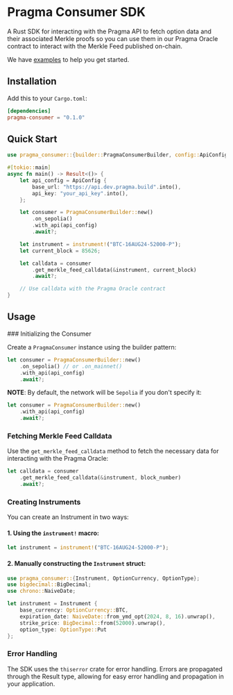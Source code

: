 # Pragma Consumer SDK

A Rust SDK for interacting with the Pragma API to fetch option data and their associated Merkle proofs so you can use them in our Pragma Oracle contract to interact with the Merkle Feed published on-chain.

We have [examples](./examples/src/) to help you get started.

## Installation

Add this to your `Cargo.toml`:

```toml
[dependencies]
pragma-consumer = "0.1.0"
```

## Quick Start

```rust
use pragma_consumer::{builder::PragmaConsumerBuilder, config::ApiConfig, instrument};

#[tokio::main]
async fn main() -> Result<()> {
    let api_config = ApiConfig {
        base_url: "https://api.dev.pragma.build".into(),
        api_key: "your_api_key".into(),
    };

    let consumer = PragmaConsumerBuilder::new()
        .on_sepolia()
        .with_api(api_config)
        .await?;

    let instrument = instrument!("BTC-16AUG24-52000-P");
    let current_block = 85626;

    let calldata = consumer
        .get_merkle_feed_calldata(&instrument, current_block)
        .await?;

    // Use calldata with the Pragma Oracle contract
}
```

## Usage

### Initializing the Consumer

Create a `PragmaConsumer` instance using the builder pattern:

```rust
let consumer = PragmaConsumerBuilder::new()
    .on_sepolia() // or .on_mainnet()
    .with_api(api_config)
    .await?;
```

**NOTE**: By default, the network will be `Sepolia` if you don't specify it:

```rust
let consumer = PragmaConsumerBuilder::new()
    .with_api(api_config)
    .await?;
```

### Fetching Merkle Feed Calldata

Use the `get_merkle_feed_calldata` method to fetch the necessary data for interacting with the Pragma Oracle:

```rust
let calldata = consumer
    .get_merkle_feed_calldata(&instrument, block_number)
    .await?;
```

### Creating Instruments

You can create an Instrument in two ways:

#### 1. Using the `instrument!` macro:

```rust
let instrument = instrument!("BTC-16AUG24-52000-P");
```

#### 2. Manually constructing the `Instrument` struct:

```rust
use pragma_consumer::{Instrument, OptionCurrency, OptionType};
use bigdecimal::BigDecimal;
use chrono::NaiveDate;

let instrument = Instrument {
    base_currency: OptionCurrency::BTC,
    expiration_date: NaiveDate::from_ymd_opt(2024, 8, 16).unwrap(),
    strike_price: BigDecimal::from(52000).unwrap(),
    option_type: OptionType::Put
};
```

### Error Handling

The SDK uses the `thiserror` crate for error handling. Errors are propagated through the Result type, allowing for easy error handling and propagation in your application.
